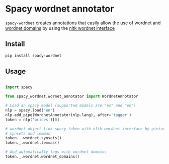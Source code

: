 # Spacy wordnet annotator

`spacy-wordnet` creates annotations that easily allow the use of wordnet 
and [wordnet domains](http://wndomains.fbk.eu/) by using 
the [nltk wordnet interface](http://www.nltk.org/howto/wordnet.html)
 



Install
-------
````bash
pip install spacy-wordnet
````


Usage
-----
````python

import spacy

from spacy_wordnet.wornet_annotator import WordnetAnnotator 

# Load an spacy model (supported models are "es" and "en") 
nlp = spacy.load('en')
nlp.add_pipe(WordnetAnnotator(nlp.lang), after='tagger')
token = nlp('prices')[0]

# wordnet object link spacy token with nltk wordnet interface by giving acces to
# synsets and lemmas 
token._.wordnet.synsets()
token._.wordnet.lemmas()

# And automatically tags with wordnet domains
token._.wordnet.wordnet_domains()
    
````

